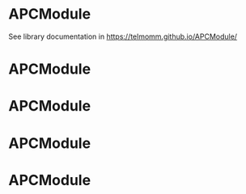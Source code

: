 # APCModule
See library documentation in
https://telmomm.github.io/APCModule/

# APCModule
# APCModule
# APCModule
# APCModule
